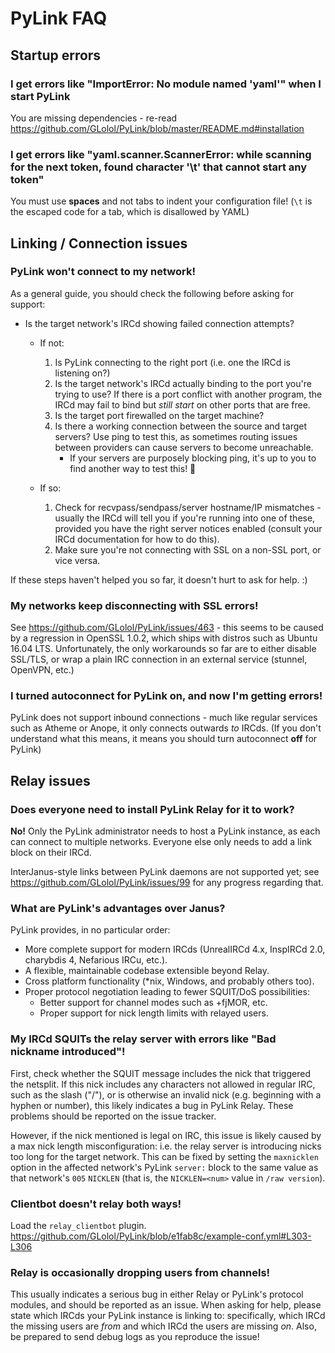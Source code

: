 # PyLink FAQ

## Startup errors

### I get errors like "ImportError: No module named 'yaml'" when I start PyLink

You are missing dependencies - re-read https://github.com/GLolol/PyLink/blob/master/README.md#installation

### I get errors like "yaml.scanner.ScannerError: while scanning for the next token, found character '\t' that cannot start any token"

You must use **spaces** and not tabs to indent your configuration file! (`\t` is the escaped code for a tab, which is disallowed by YAML)

## Linking / Connection issues

### PyLink won't connect to my network!

As a general guide, you should check the following before asking for support:

- Is the target network's IRCd showing failed connection attempts?
    - If not:
        1) Is PyLink connecting to the right port (i.e. one the IRCd is listening on?)
        2) Is the target network's IRCd actually binding to the port you're trying to use? If there is a port conflict with another program, the IRCd may fail to bind but *still start* on other ports that are free.
        3) Is the target port firewalled on the target machine?
        4) Is there a working connection between the source and target servers? Use ping to test this, as sometimes routing issues between providers can cause servers to become unreachable.
            - If your servers are purposely blocking ping, it's up to you to find another way to test this! 😬

    - If so:
        1) Check for recvpass/sendpass/server hostname/IP mismatches - usually the IRCd will tell you if you're running into one of these, provided you have the right server notices enabled (consult your IRCd documentation for how to do this).
        2) Make sure you're not connecting with SSL on a non-SSL port, or vice versa.

If these steps haven't helped you so far, it doesn't hurt to ask for help. :)

### My networks keep disconnecting with SSL errors!

See https://github.com/GLolol/PyLink/issues/463 - this seems to be caused by a regression in OpenSSL 1.0.2, which ships with distros such as Ubuntu 16.04 LTS. Unfortunately, the only workarounds so far are to either disable SSL/TLS, or wrap a plain IRC connection in an external service (stunnel, OpenVPN, etc.)

### I turned autoconnect for PyLink on, and now I'm getting errors!

PyLink does not support inbound connections - much like regular services such as Atheme or Anope, it only connects outwards *to* IRCds. (If you don't understand what this means, it means you should turn autoconnect **off** for PyLink)

## Relay issues

### Does everyone need to install PyLink Relay for it to work?

**No!** Only the PyLink administrator needs to host a PyLink instance, as each can connect to multiple networks. Everyone else only needs to add a link block on their IRCd.

InterJanus-style links between PyLink daemons are not supported yet; see https://github.com/GLolol/PyLink/issues/99 for any progress regarding that.

### What are PyLink's advantages over Janus?

PyLink provides, in no particular order:
- More complete support for modern IRCds (UnrealIRCd 4.x, InspIRCd 2.0, charybdis 4, Nefarious IRCu, etc.).
- A flexible, maintainable codebase extensible beyond Relay.
- Cross platform functionality (*nix, Windows, and probably others too).
- Proper protocol negotiation leading to fewer SQUIT/DoS possibilities:
    - Better support for channel modes such as +fjMOR, etc.
    - Proper support for nick length limits with relayed users.

### My IRCd SQUITs the relay server with errors like "Bad nickname introduced"!

First, check whether the SQUIT message includes the nick that triggered the netsplit. If this nick includes any characters not allowed in regular IRC, such as the slash ("/"), or is otherwise an invalid nick (e.g. beginning with a hyphen or number), this likely indicates a bug in PyLink Relay. These problems should be reported on the issue tracker.

However, if the nick mentioned is legal on IRC, this issue is likely caused by a max nick length misconfiguration: i.e. the relay server is introducing nicks too long for the target network. This can be fixed by setting the `maxnicklen` option in the affected network's PyLink `server:` block to the same value as that network's `005` `NICKLEN` (that is, the `NICKLEN=<num>` value in `/raw version`).

### Clientbot doesn't relay both ways!

Load the `relay_clientbot` plugin. https://github.com/GLolol/PyLink/blob/e1fab8c/example-conf.yml#L303-L306

### Relay is occasionally dropping users from channels!

This usually indicates a serious bug in either Relay or PyLink's protocol modules, and should be reported as an issue. When asking for help, please state which IRCds your PyLink instance is linking to: specifically, which IRCd the missing users are *from* and which IRCd the users are missing *on*. Also, be prepared to send debug logs as you reproduce the issue!
